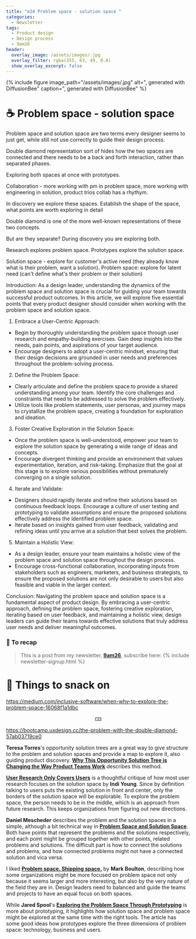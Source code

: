 ```yaml
---
title: "e24 Problem space - solution space "
categories:
  - Newsletter
tags:
  - Product design
  - Design process
  - 9am26
header:
  overlay_image: /assets/images/.jpg
  overlay_filter: rgba(255, 63, 49, 0.8)
  show_overlay_excerpt: false
---
```


{% include figure image_path="/assets/images/.jpg" alt=", generated with DiffusionBee" caption=", generated with DiffusionBee" %}

# ☕ Problem space - solution space

Problem space and solution space are two terms every designer seems to just get, while still not use correctly to guide their design process.

Double diamond representation sort of hides how the two spaces are connected and there needs to be a back and forth interaction, rather than separated phases.

Exploring both spaces at once with prototypes.

Collaboration - more working with pm in problem space, more working with engineering in solution, product trios collab has a rhythym.

In discovery we explore these spaces. Establish the shape of the space, what points are worth exploring in detail

Double diamond is one of the more well-known representations of these two concepts.

But are they separate? During discovery you are exploring both.

Research explores problem space. Prototypes explore the solution space.

Solution space - explore for customer's active need (they already know what is their problem, want a solution). Problem space: explore for latent need (can't define what's their problem or their solution)


Introduction: As a design leader, understanding the dynamics of the problem space and solution space is crucial for guiding your team towards successful product outcomes. In this article, we will explore five essential points that every product designer should consider when working with the problem space and solution space.

1.  Embrace a User-Centric Approach:

* Begin by thoroughly understanding the problem space through user research and empathy-building exercises. Gain deep insights into the needs, pain points, and aspirations of your target audience.
* Encourage designers to adopt a user-centric mindset, ensuring that their design decisions are grounded in user needs and preferences throughout the problem-solving process.

2.  Define the Problem Space:

* Clearly articulate and define the problem space to provide a shared understanding among your team. Identify the core challenges and constraints that need to be addressed to solve the problem effectively.
* Utilize tools like problem statements, user personas, and journey maps to crystallize the problem space, creating a foundation for exploration and ideation.

3.  Foster Creative Exploration in the Solution Space:

* Once the problem space is well-understood, empower your team to explore the solution space by generating a wide range of ideas and concepts.
* Encourage divergent thinking and provide an environment that values experimentation, iteration, and risk-taking. Emphasize that the goal at this stage is to explore various possibilities without prematurely converging on a single solution.

4.  Iterate and Validate:

* Designers should rapidly iterate and refine their solutions based on continuous feedback loops. Encourage a culture of user testing and prototyping to validate assumptions and ensure the proposed solutions effectively address the identified problem space.
* Iterate based on insights gained from user feedback, validating and refining ideas until you arrive at a solution that best solves the problem.

5.  Maintain a Holistic View:

* As a design leader, ensure your team maintains a holistic view of the problem space and solution space throughout the design process.
* Encourage cross-functional collaboration, incorporating inputs from stakeholders such as engineers, marketers, and business strategists, to ensure the proposed solutions are not only desirable to users but also feasible and viable in the larger context.

Conclusion: Navigating the problem space and solution space is a fundamental aspect of product design. By embracing a user-centric approach, defining the problem space, fostering creative exploration, iterating based on user feedback, and maintaining a holistic view, design leaders can guide their teams towards effective solutions that truly address user needs and deliver meaningful outcomes.

### 🥤 To recap

> This is a post from my newsletter, **[9am26](https://polgarp.com/categories/newsletter/)**, subscribe here:
> {% include newsletter-signup.html %}

# 🍪 Things to snack on

https://medium.com/inclusive-software/when-why-to-explore-the-problem-space-16068f1a1dbc

<p style="text-align: center;">🁃</p>

https://bootcamp.uxdesign.cc/the-problem-with-the-double-diamond-57ab03719ce0

**Teresa Torres**'s opportunity solution trees are a great way to give structure to the problem and solution spaces and provide a map to explore it, also guiding product discovery. [**Why This Opportunity Solution Tree is Changing the Way Product Teams Work**](https://www.producttalk.org/2016/08/opportunity-solution-tree/) describes this method.

[**User Research Only Covers Users**](https://medium.com/inclusive-software/user-research-only-covers-users-e46276dd57eb) is a thoughtful critique of how most user research focuses on the solution space by **Indi Young**. Since by definition talking to users puts the existing solution in front and center, only the borders of the solution space will be explorable. To explore the problem space, the person needs to be in the middle, which is an approach from future research. This keeps organizations from figuring out new directions.

**Daniel Mescheder** describes the problem and the solution spaces in a simple, although a bit technical way in [**Problem Space and Solution Space**](https://solutionspace.blog/2021/10/29/problem-space-and-solution-space/). Both have points that represent the problems and the solutions respectively, and each point might be grouped together with other points, related problems and solutions. The difficult part is how to connect the solutions and problems, and how connected problems might not have a connected solution and vica versa.

I liked [**Problem space. Shipping space.**](https://markboulton.co.uk/journal/problem-space-shipping-space/) by **Mark Boulton**, describing how some organizations might be more focused on problem space not only because it seems larger and more interesting, but also by the very nature of the field they are in. Design leaders need to balanced and guide the teams and projects to have an equal focus on both spaces.

While **Jared Spool**'s [**Exploring the Problem Space Through Prototyping**](https://articles.uie.com/four_phases_prototyping/) is more about prototyping, it highlights how solution space and problem space might be explored at the same time with the right tools. The article has some good ideas how prototypes explore the three dimensions of problem space: technology, business and users.

